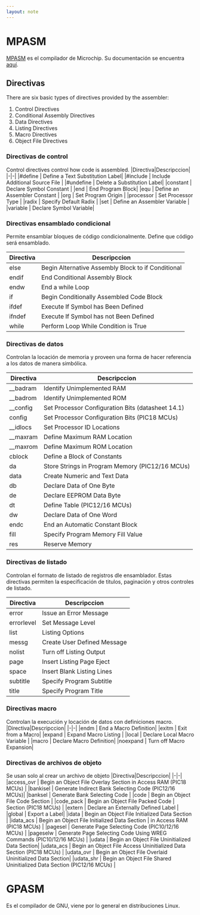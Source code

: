 ```yaml
---
layout: note
---
```


# MPASM
[MPASM](https://www.microchip.com/en|us/development|tools|tools|and|software/mplab|xc|compilers#MPLAB%20XC%20Compiler%20Choices)  es el compilador de Microchip. Su documentación se encuentra [aquí](http://ww1.microchip.com/downloads/en/devicedoc/33014j.pdf).
## Directivas
There are six basic types of directives provided by the assembler:
1. Control Directives
2. Conditional Assembly Directives
3. Data Directives
4. Listing Directives
5. Macro Directives
6. Object File Directives

### Directivas de control
Control directives control how code is assembled.
|Directiva|Descripccion|
|-|-|
|#define | Define a Text Substitution Label|
|#include | Include Additional Source File |
|#undefine | Delete a Substitution Label|
|constant | Declare Symbol Constant |
|end | End Program Block|
|equ | Define an Assembler Constant |
|org | Set Program Origin |
|processor | Set Processor Type |
|radix | Specify Default Radix |
|set | Define an Assembler Variable |
|variable | Declare Symbol Variable|

### Directivas ensamblado condicional
Permite ensamblar bloques de código condicionalmente. Define que código será ensamblado.

|Directiva|Descripccion|
|-|-|
|else | Begin Alternative Assembly Block to if Conditional|
|endif | End Conditional Assembly Block|
|endw | End a while Loop |
|if | Begin Conditionally Assembled Code Block |
|ifdef | Execute If Symbol has Been Defined |
|ifndef | Execute If Symbol has not Been Defined|
|while | Perform Loop While Condition is True|

### Directivas de datos
Controlan la locación de memoria y proveen una forma de hacer referencia a los datos de manera simbólica.

|Directiva|Descripccion|
|-|-|
|\_\_badram | Identify Unimplemented RAM |
|\_\_badrom | Identify Unimplemented ROM|
|\_\_config | Set Processor Configuration Bits (datasheet 14.1)|
|config | Set Processor Configuration Bits (PIC18 MCUs) |
|\_\_idlocs | Set Processor ID Locations |
|\_\_maxram | Define Maximum RAM Location |
|\_\_maxrom | Define Maximum ROM Location |
|cblock | Define a Block of Constants |
|da | Store Strings in Program Memory (PIC12/16 MCUs) |
|data | Create Numeric and Text Data |
|db | Declare Data of One Byte |
|de | Declare EEPROM Data Byte |
|dt | Define Table (PIC12/16 MCUs)|
|dw | Declare Data of One Word|
|endc | End an Automatic Constant Block |
|fill | Specify Program Memory Fill Value |
|res | Reserve Memory |

### Directivas de listado
Controlan el formato de listado de registros dle ensamblador. Estas directivas permiten la especificación de titulos, paginación y otros controles de listado.

|Directiva|Descripccion|
|-|-|
|error | Issue an Error Message|
|errorlevel | Set Message Level|
|list | Listing Options |
|messg | Create User Defined Message|
|nolist | Turn off Listing Output |
|page | Insert Listing Page Eject |
|space | Insert Blank Listing Lines |
|subtitle | Specify Program Subtitle |
|title | Specify Program Title|

### Directivas macro
Controlan la execución y locación de datos con definiciones macro.
|Directiva|Descripccion|
|-|-|
|endm | End a Macro Definition|
|exitm | Exit from a Macro|
|expand | Expand Macro Listing |
|local | Declare Local Macro Variable |
|macro | Declare Macro Definition|
|noexpand | Turn off Macro Expansion|

### Directivas de archivos de objeto
Se usan solo al crear un archivo de objeto
|Directiva|Descripccion|
|-|-|
|access_ovr | Begin an Object File Overlay Section in Access RAM (PIC18 MCUs) |
|bankisel | Generate Indirect Bank Selecting Code (PIC12/16 MCUs)|
|banksel | Generate Bank Selecting Code |
|code | Begin an Object File Code Section |
|code_pack | Begin an Object File Packed Code 
|  Section (PIC18 MCUs) |
|extern | Declare an Externally Defined Label |
|global | Export a Label|
|idata | Begin an Object File Initialized Data Section |
|idata_acs | Begin an Object File Initialized Data Section 
|  in Access RAM (PIC18 MCUs) |
|pagesel | Generate Page Selecting Code (PIC10/12/16 MCUs) |
|pageselw | Generate Page Selecting Code Using WREG Commands (PIC10/12/16 MCUs) |
|udata | Begin an Object File Uninitialized Data Section|
|udata_acs | Begin an Object File Access Uninitialized Data Section (PIC18 MCUs) |
|udata_ovr | Begin an Object File Overlaid Uninitialized Data Section|
|udata_shr | Begin an Object File Shared Uninitialized Data Section (PIC12/16 MCUs) |
# GPASM
Es el compilador de GNU, viene por lo general en distribuciones Linux.
